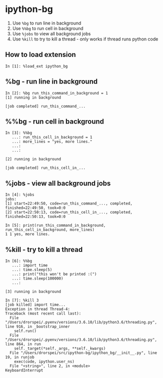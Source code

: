 # ipython-bg

1. Use `%bg` to run line in background
2. Use `%%bg` to run cell in background
3. Use `%jobs` to view all background jobs
4. Use `%kill` to try to kill a thread - only works if thread runs python code

## How to load extension
```
In [1]: %load_ext ipython_bg
```

## %bg - run line in background
```
In [2]: %bg run_this_command_in_background = 1
[1] running in background

[job completed] run_this_command_...
```

## %%bg - run cell in background
```
In [3]: %%bg 
   ...: run_this_cell_in_background = 1 
   ...: more_lines = "yes, more lines." 
   ...:  
   ...:
   
[2] running in background

[job completed] run_this_cell_in_...
```

## %jobs - view all background jobs
```
In [4]: %jobs
jobs:
[1] start=22:49:50, code=run_this_command_..., completed, finished=22:49:50, took=0:0
[2] start=22:50:13, code=run_this_cell_in_..., completed, finished=22:50:13, took=0:0

In [5]: print(run_this_command_in_background, run_this_cell_in_background, more_lines)
1 1 yes, more lines.
```

## %kill - try to kill a thread
```
In [6]: %%bg 
   ...: import time 
   ...: time.sleep(5) 
   ...: print("this won't be printed :(") 
   ...: time.sleep(100000) 
   ...:

[3] running in background

In [7]: %kill 3
[job killed] import time...
Exception in thread Thread-4:
Traceback (most recent call last):
  File "/Users/drorspei/.pyenv/versions/3.6.10/lib/python3.6/threading.py", line 916, in _bootstrap_inner
    self.run()
  File "/Users/drorspei/.pyenv/versions/3.6.10/lib/python3.6/threading.py", line 864, in run
    self._target(*self._args, **self._kwargs)
  File "/Users/drorspei/src/ipython-bg/ipython_bg/__init__.py", line 19, in runjob
    exec(code, ipython.user_ns)
  File "<string>", line 2, in <module>
KeyboardInterrupt
```